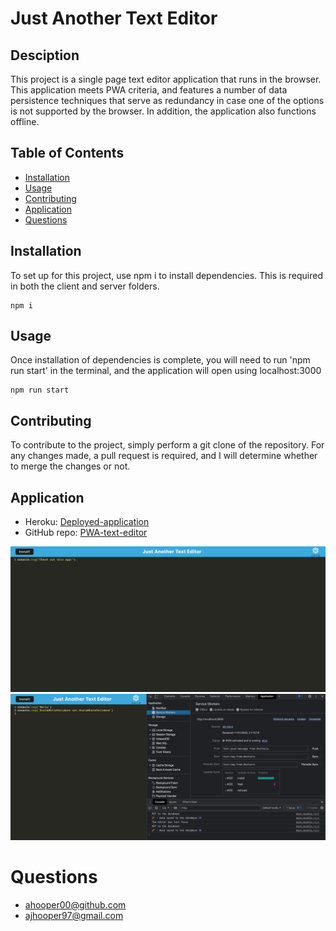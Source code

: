 # Just Another Text Editor
## Desciption 
This project is a single page text editor application that runs in the browser. This application meets PWA criteria, and features a number of data persistence techniques that serve as redundancy in case one of the options is not supported by the browser. In addition, the application also functions offline. 
## Table of Contents
* [Installation](#Installation)
* [Usage](#Usage)
* [Contributing](#Contributing)
* [Application](#Application)
* [Questions](#Questions)
## Installation
To set up for this project, use npm i to install dependencies. This is required in both the client and server folders.
```
npm i
```
## Usage
Once installation of dependencies is complete, you will need to run 'npm run start' in the terminal, and the application will open using localhost:3000
```
npm run start
```
## Contributing
To contribute to the project, simply perform a git clone of the repository. For any changes made, a pull request is required, and I will determine whether to merge the changes or not.
## Application
- Heroku: [Deployed-application](https://just-another-text-editor-pwa.herokuapp.com/)
- GitHub repo: [PWA-text-editor](https://github.com/ahooper00/PWA-text-editor)

![screenshot](Assets/screenshot.png)
![screenshot-2](Assets/screenshot-2.png)
# Questions
- ahooper00@github.com
- ajhooper97@gmail.com
